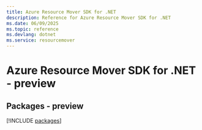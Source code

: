 ```yaml
---
title: Azure Resource Mover SDK for .NET
description: Reference for Azure Resource Mover SDK for .NET
ms.date: 06/09/2025
ms.topic: reference
ms.devlang: dotnet
ms.service: resourcemover
---
```

# Azure Resource Mover SDK for .NET - preview
## Packages - preview
[!INCLUDE [packages](resource-mover-index.md)]